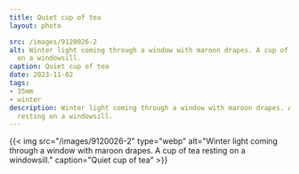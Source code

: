 ```yaml
---
title: Quiet cup of tea
layout: photo

src: /images/9120026-2
alt: Winter light coming through a window with maroon drapes. A cup of tea resting
  on a windowsill.
caption: Quiet cup of tea
date: 2023-11-02
tags:
- 35mm
- winter
description: Winter light coming through a window with maroon drapes. A cup of tea
  resting on a windowsill.
---
```


{{< img src="/images/9120026-2" type="webp" alt="Winter light coming through a window with maroon drapes. A cup of tea resting on a windowsill." caption="Quiet cup of tea" >}}
